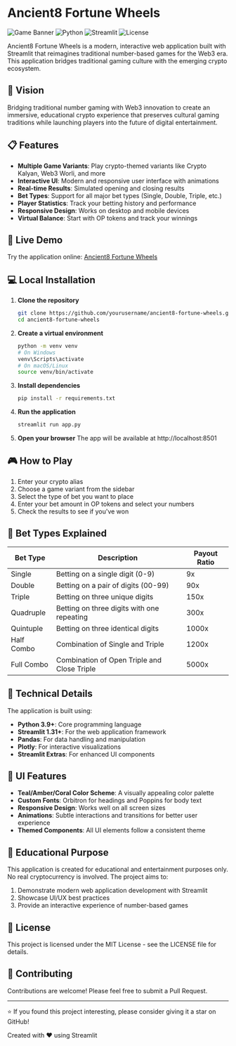 # Ancient8 Fortune Wheels

![Game Banner](https://img.shields.io/badge/Ancient8-Fortune%20Wheels-red?style=for-the-badge)
![Python](https://img.shields.io/badge/Python-3.9%2B-blue?style=flat-square)
![Streamlit](https://img.shields.io/badge/Streamlit-1.31-orange?style=flat-square)
![License](https://img.shields.io/badge/License-MIT-green?style=flat-square)

Ancient8 Fortune Wheels is a modern, interactive web application built with Streamlit that reimagines traditional number-based games for the Web3 era. This application bridges traditional gaming culture with the emerging crypto ecosystem.

## 🔮 Vision

Bridging traditional number gaming with Web3 innovation to create an immersive, educational crypto experience that preserves cultural gaming traditions while launching players into the future of digital entertainment.

## 📋 Features

- **Multiple Game Variants**: Play crypto-themed variants like Crypto Kalyan, Web3 Worli, and more
- **Interactive UI**: Modern and responsive user interface with animations
- **Real-time Results**: Simulated opening and closing results
- **Bet Types**: Support for all major bet types (Single, Double, Triple, etc.)
- **Player Statistics**: Track your betting history and performance
- **Responsive Design**: Works on desktop and mobile devices
- **Virtual Balance**: Start with OP tokens and track your winnings

## 🚀 Live Demo

Try the application online:
[Ancient8 Fortune Wheels](https://ancient8-fortune-wheels.streamlit.app/)

## 💻 Local Installation

1. **Clone the repository**
   ```bash
   git clone https://github.com/yourusername/ancient8-fortune-wheels.git
   cd ancient8-fortune-wheels
   ```

2. **Create a virtual environment**
   ```bash
   python -m venv venv
   # On Windows
   venv\Scripts\activate
   # On macOS/Linux
   source venv/bin/activate
   ```

3. **Install dependencies**
   ```bash
   pip install -r requirements.txt
   ```

4. **Run the application**
   ```bash
   streamlit run app.py
   ```

5. **Open your browser**
   The app will be available at http://localhost:8501

## 🎮 How to Play

1. Enter your crypto alias
2. Choose a game variant from the sidebar
3. Select the type of bet you want to place
4. Enter your bet amount in OP tokens and select your numbers
5. Check the results to see if you've won

## 🌟 Bet Types Explained

| Bet Type | Description | Payout Ratio |
|----------|-------------|--------------|
| Single | Betting on a single digit (0-9) | 9x |
| Double | Betting on a pair of digits (00-99) | 90x |
| Triple | Betting on three unique digits | 150x |
| Quadruple | Betting on three digits with one repeating | 300x |
| Quintuple | Betting on three identical digits | 1000x |
| Half Combo | Combination of Single and Triple | 1200x |
| Full Combo | Combination of Open Triple and Close Triple | 5000x |

## 🔧 Technical Details

The application is built using:

- **Python 3.9+**: Core programming language
- **Streamlit 1.31+**: For the web application framework
- **Pandas**: For data handling and manipulation
- **Plotly**: For interactive visualizations
- **Streamlit Extras**: For enhanced UI components

## 🎨 UI Features

- **Teal/Amber/Coral Color Scheme**: A visually appealing color palette
- **Custom Fonts**: Orbitron for headings and Poppins for body text
- **Responsive Design**: Works well on all screen sizes
- **Animations**: Subtle interactions and transitions for better user experience
- **Themed Components**: All UI elements follow a consistent theme

## 📝 Educational Purpose

This application is created for educational and entertainment purposes only. No real cryptocurrency is involved. The project aims to:

1. Demonstrate modern web application development with Streamlit
2. Showcase UI/UX best practices
3. Provide an interactive experience of number-based games

## 📜 License

This project is licensed under the MIT License - see the LICENSE file for details.

## 🤝 Contributing

Contributions are welcome! Please feel free to submit a Pull Request.

---

⭐ If you found this project interesting, please consider giving it a star on GitHub!

Created with ❤️ using Streamlit 